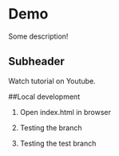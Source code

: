 # Demo


Some description!


## Subheader

Watch tutorial on Youtube.

##Local development 

1. Open index.html in browser

2. Testing the branch

3. Testing the test branch
